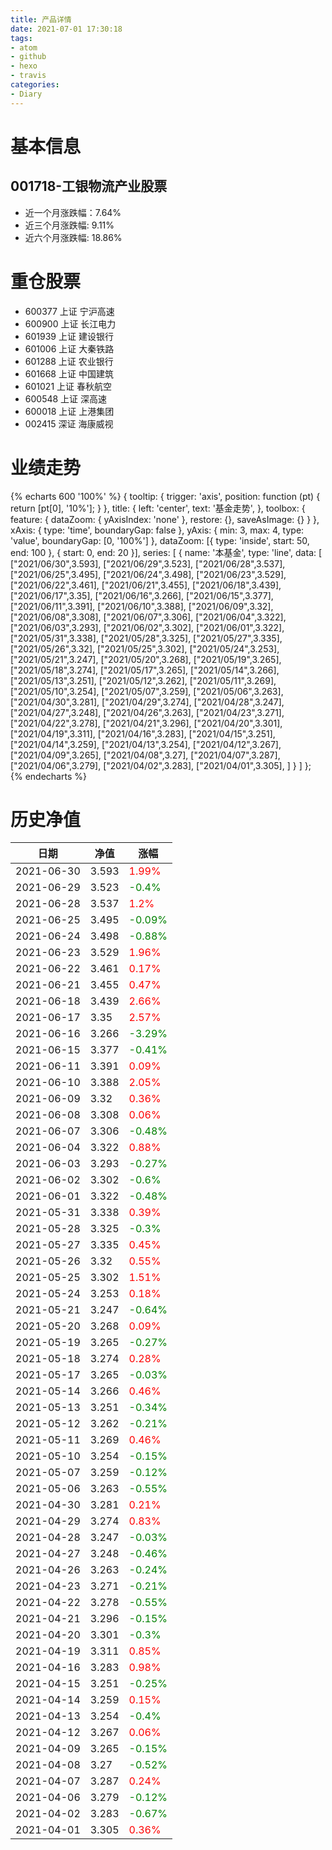 ```yaml
---
title: 产品详情
date: 2021-07-01 17:30:18
tags:
- atom
- github
- hexo
- travis
categories:
- Diary
---
```


# 基本信息
## 001718-工银物流产业股票
- 近一个月涨跌幅：7.64%
- 近三个月涨跌幅: 9.11%
- 近六个月涨跌幅: 18.86%

# 重仓股票
- 600377 上证 宁沪高速
- 600900 上证 长江电力
- 601939 上证 建设银行
- 601006 上证 大秦铁路
- 601288 上证 农业银行
- 601668 上证 中国建筑
- 601021 上证 春秋航空
- 600548 上证 深高速
- 600018 上证 上港集团
- 002415 深证 海康威视
# 业绩走势

{% echarts 600 '100%' %}
{
  tooltip: {
        trigger: 'axis',
        position: function (pt) {
            return [pt[0], '10%'];
        }
    },
    title: {
        left: 'center',
        text: '基金走势',
    },
    toolbox: {
        feature: {
            dataZoom: {
                yAxisIndex: 'none'
            },
            restore: {},
            saveAsImage: {}
        }
    },
    xAxis: {
        type: 'time',
        boundaryGap: false
    },
    yAxis: {
        min: 3,
        max: 4,
        type: 'value',
        boundaryGap: [0, '100%']
    },
    dataZoom: [{
        type: 'inside',
        start: 50,
        end: 100
    }, {
        start: 0,
        end: 20
    }],
    series: [
        {
            name: '本基金',
            type: 'line',
            data: [
["2021/06/30",3.593],
["2021/06/29",3.523],
["2021/06/28",3.537],
["2021/06/25",3.495],
["2021/06/24",3.498],
["2021/06/23",3.529],
["2021/06/22",3.461],
["2021/06/21",3.455],
["2021/06/18",3.439],
["2021/06/17",3.35],
["2021/06/16",3.266],
["2021/06/15",3.377],
["2021/06/11",3.391],
["2021/06/10",3.388],
["2021/06/09",3.32],
["2021/06/08",3.308],
["2021/06/07",3.306],
["2021/06/04",3.322],
["2021/06/03",3.293],
["2021/06/02",3.302],
["2021/06/01",3.322],
["2021/05/31",3.338],
["2021/05/28",3.325],
["2021/05/27",3.335],
["2021/05/26",3.32],
["2021/05/25",3.302],
["2021/05/24",3.253],
["2021/05/21",3.247],
["2021/05/20",3.268],
["2021/05/19",3.265],
["2021/05/18",3.274],
["2021/05/17",3.265],
["2021/05/14",3.266],
["2021/05/13",3.251],
["2021/05/12",3.262],
["2021/05/11",3.269],
["2021/05/10",3.254],
["2021/05/07",3.259],
["2021/05/06",3.263],
["2021/04/30",3.281],
["2021/04/29",3.274],
["2021/04/28",3.247],
["2021/04/27",3.248],
["2021/04/26",3.263],
["2021/04/23",3.271],
["2021/04/22",3.278],
["2021/04/21",3.296],
["2021/04/20",3.301],
["2021/04/19",3.311],
["2021/04/16",3.283],
["2021/04/15",3.251],
["2021/04/14",3.259],
["2021/04/13",3.254],
["2021/04/12",3.267],
["2021/04/09",3.265],
["2021/04/08",3.27],
["2021/04/07",3.287],
["2021/04/06",3.279],
["2021/04/02",3.283],
["2021/04/01",3.305],
]
        }
    ]
};
{% endecharts %}

# 历史净值

| 日期 | 净值 | 涨幅 |
| --- | --- | --- |
|2021-06-30|3.593|<font color=red>1.99%</font>|
|2021-06-29|3.523|<font color=green>-0.4%</font>|
|2021-06-28|3.537|<font color=red>1.2%</font>|
|2021-06-25|3.495|<font color=green>-0.09%</font>|
|2021-06-24|3.498|<font color=green>-0.88%</font>|
|2021-06-23|3.529|<font color=red>1.96%</font>|
|2021-06-22|3.461|<font color=red>0.17%</font>|
|2021-06-21|3.455|<font color=red>0.47%</font>|
|2021-06-18|3.439|<font color=red>2.66%</font>|
|2021-06-17|3.35|<font color=red>2.57%</font>|
|2021-06-16|3.266|<font color=green>-3.29%</font>|
|2021-06-15|3.377|<font color=green>-0.41%</font>|
|2021-06-11|3.391|<font color=red>0.09%</font>|
|2021-06-10|3.388|<font color=red>2.05%</font>|
|2021-06-09|3.32|<font color=red>0.36%</font>|
|2021-06-08|3.308|<font color=red>0.06%</font>|
|2021-06-07|3.306|<font color=green>-0.48%</font>|
|2021-06-04|3.322|<font color=red>0.88%</font>|
|2021-06-03|3.293|<font color=green>-0.27%</font>|
|2021-06-02|3.302|<font color=green>-0.6%</font>|
|2021-06-01|3.322|<font color=green>-0.48%</font>|
|2021-05-31|3.338|<font color=red>0.39%</font>|
|2021-05-28|3.325|<font color=green>-0.3%</font>|
|2021-05-27|3.335|<font color=red>0.45%</font>|
|2021-05-26|3.32|<font color=red>0.55%</font>|
|2021-05-25|3.302|<font color=red>1.51%</font>|
|2021-05-24|3.253|<font color=red>0.18%</font>|
|2021-05-21|3.247|<font color=green>-0.64%</font>|
|2021-05-20|3.268|<font color=red>0.09%</font>|
|2021-05-19|3.265|<font color=green>-0.27%</font>|
|2021-05-18|3.274|<font color=red>0.28%</font>|
|2021-05-17|3.265|<font color=green>-0.03%</font>|
|2021-05-14|3.266|<font color=red>0.46%</font>|
|2021-05-13|3.251|<font color=green>-0.34%</font>|
|2021-05-12|3.262|<font color=green>-0.21%</font>|
|2021-05-11|3.269|<font color=red>0.46%</font>|
|2021-05-10|3.254|<font color=green>-0.15%</font>|
|2021-05-07|3.259|<font color=green>-0.12%</font>|
|2021-05-06|3.263|<font color=green>-0.55%</font>|
|2021-04-30|3.281|<font color=red>0.21%</font>|
|2021-04-29|3.274|<font color=red>0.83%</font>|
|2021-04-28|3.247|<font color=green>-0.03%</font>|
|2021-04-27|3.248|<font color=green>-0.46%</font>|
|2021-04-26|3.263|<font color=green>-0.24%</font>|
|2021-04-23|3.271|<font color=green>-0.21%</font>|
|2021-04-22|3.278|<font color=green>-0.55%</font>|
|2021-04-21|3.296|<font color=green>-0.15%</font>|
|2021-04-20|3.301|<font color=green>-0.3%</font>|
|2021-04-19|3.311|<font color=red>0.85%</font>|
|2021-04-16|3.283|<font color=red>0.98%</font>|
|2021-04-15|3.251|<font color=green>-0.25%</font>|
|2021-04-14|3.259|<font color=red>0.15%</font>|
|2021-04-13|3.254|<font color=green>-0.4%</font>|
|2021-04-12|3.267|<font color=red>0.06%</font>|
|2021-04-09|3.265|<font color=green>-0.15%</font>|
|2021-04-08|3.27|<font color=green>-0.52%</font>|
|2021-04-07|3.287|<font color=red>0.24%</font>|
|2021-04-06|3.279|<font color=green>-0.12%</font>|
|2021-04-02|3.283|<font color=green>-0.67%</font>|
|2021-04-01|3.305|<font color=red>0.36%</font>|
